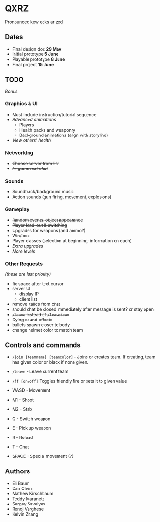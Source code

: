 # QXRZ
Pronounced kew ecks ar zed

## Dates
- Final design doc **29 May**
- Initial prototype **5 June**
- Playable prototype **8 June**
- Final project **15 June**

## TODO

*Bonus*

### Graphics & UI
- Must include instruction/tutorial sequence
- *Advanced animations*
    - Players
    - Health packs and weaponry
    - Background animations (align with storyline)
- *View others' health*

### Networking
- ~~Choose server from list~~
- ~~*In-game text chat*~~

### Sounds
- Soundtrack/background music
- Action sounds (gun firing, movement, explosions)

### Gameplay
- ~~Random events: object appearance~~
- ~~Player load-out & switching~~
- Upgrades for weapons (and ammo?)
- Win/lose
- Player classes (selection at beginning; information on each)
- *Extra upgrades*
- *More levels*

### Other Requests

*(these are last priority)*

- fix space after text cursor
- server UI
   - display IP
   - client list
- remove italics from chat
- should chat be closed immediately after message is sent? or stay open
- ~~`/leave` instead of `/leaveteam`~~
- Dying sound effects
- ~~bullets spawn closer to body~~
- change helmet color to match team

## Controls and commands

- `/join {teamname} [teamcolor]` - Joins or creates team. If creating, team has given color or black if none given.
- `/leave` - Leave current team
- `/ff [on/off]` Toggles friendly fire or sets it to given value

- WASD - Movement
- M1 - Shoot
- M2 - Stab
- Q - Switch weapon
- E - Pick up weapon
- R - Reload
- T - Chat
- SPACE - Special movement (?)

## Authors
- Eli Baum
- Dan Chen
- Mathew Kirschbaum
- Teddy Maranets
- Sergey Savelyev
- Renoj Varghese
- Kelvin Zhang

